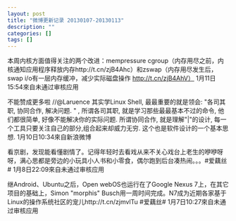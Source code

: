 ```yaml
---
layout: post
title: "微博更新记录 20130107-20130113"
description: ""
categories: []
tags: []
---
```


本周内核方面值得关注的两个改进：mempressure cgroup（内存用尽之前，内核通知应用程序释放内存http://t.cn/zjB4Ahc）和zswap（内存用尽发生后，swap i/o有一层内存缓冲，减少实际磁盘操作 http://t.cn/zjB4AhV）
1月11日15:54來自未通过审核应用

不能赞成更多啦 //@Laruence 其实学Linux Shell, 最最重要的就是领会: "各司其职, 协同合作, 解决问题. " , 所谓各司其职, 就是学习那些最最基本不过的命令, 他们都很简单, 好像不能解决你的实际问题. 所谓协同合作, 就是理解"|"的设计, 每一个工具只要关注自己的部分,组合起来却威力无穷. 这个也是软件设计的一个基本思想.
1月10日10:34來自新浪微博

看京剧，发现能看懂剧情了。记得年轻时去看戏从来不关心戏台上老生的咿咿呀呀，满心思都是旁边的小玩具小人书和小零食，偶尔跑到后台凑热闹。。。#爱藕丝#
1月8日22:09來自未通过审核应用

继Android、Ubuntu之后，Open webOS也运行在了Google Nexus 7上，在其它项目的基础上，Simon "morphis" Busch用一周时间完成。N7成为近期各家基于Linux的操作系统社区的宠儿http://t.cn/zjmvlTu #爱藕丝#
1月7日10:27來自未通过审核应用
